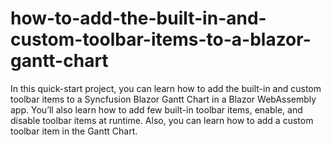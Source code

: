 # how-to-add-the-built-in-and-custom-toolbar-items-to-a-blazor-gantt-chart
In this quick-start project, you can learn how to add the built-in and custom toolbar items to a Syncfusion Blazor Gantt Chart in a Blazor WebAssembly app. You’ll also learn how to add few built-in toolbar items, enable, and disable toolbar items at runtime. Also, you can learn how to add a custom toolbar item in the Gantt Chart.

